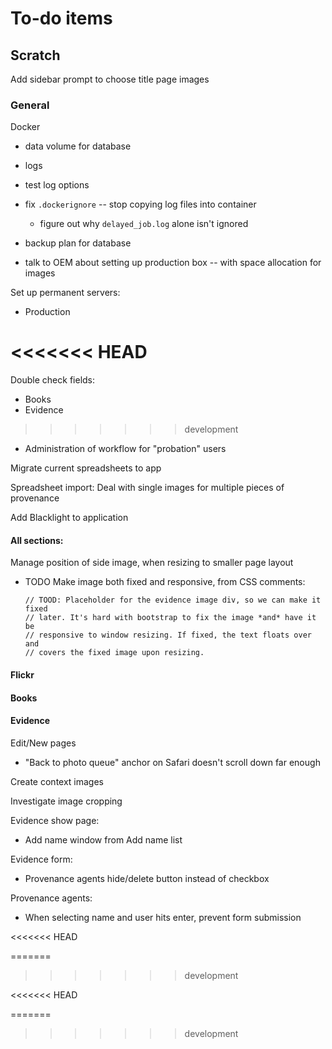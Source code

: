 # To-do items

## Scratch

Add sidebar prompt to choose title page images

### General

Docker

  - data volume for database
  - logs
  - test log options
  - fix `.dockerignore` -- stop copying log files into container
    + figure out why `delayed_job.log` alone isn't ignored

  - backup plan for database

  - talk to OEM about setting up production box -- with space allocation for images

Set up permanent servers:

- Production

<<<<<<< HEAD
=======
Double check fields:

- Books
- Evidence

>>>>>>> development
- Administration of workflow for "probation" users

Migrate current spreadsheets to app

Spreadsheet import: Deal with single images for multiple pieces of provenance

Add Blacklight to application

#### All sections:


Manage position of side image, when resizing to smaller page layout

  - TODO Make image both fixed and responsive, from CSS comments:

        // TOOD: Placeholder for the evidence image div, so we can make it fixed
        // later. It's hard with bootstrap to fix the image *and* have it be
        // responsive to window resizing. If fixed, the text floats over and
        // covers the fixed image upon resizing.

#### Flickr ####

<!-- Move flickr_preview partial from shared to flickr/show view -->

#### Books ####

<!-- Add date_narrative field
  - form
  - show
  - hint
 -->
#### Evidence

Edit/New pages
- "Back to photo queue" anchor on Safari doesn't scroll down far enough

Create context images

Investigate image cropping

Evidence show page:

- Add name window from Add name list

Evidence form:

- Provenance agents hide/delete button instead of checkbox

Provenance agents:
- When selecting name and user hits enter, prevent form submission

<!-- Where?

  - ?? Provenance place?
  - Hint? <-- Try this one. "Give a place named in the provenance mark or the location of the book at the time the mark was added." -->

<!-- X - fit image in container

x - Decide whether a used master image can be edited and how to behave if yes
x
x     - Option 1) If the image has been used for evidence or a title page, create
x       a new photo object to assign to each publishable to which the image is
x       attached
x
x     - Option 2) If the image has been used for evidence or a title page, create
x       a new *master* photo and edit it.
x
x     - Option 3) Locking: Lock the master image if it has been used.
x
x     - Option 3a) Modified locking:  Lock master image, but allow it to be
x       duplicated (this is about the same thing as Option 2).
x
x - set cropped modal max size to window size?
x - upload image to app
x - create/update image
x - when updating photo show progress bar for image in status element -->
<!-- x - Rename concern HasPhoto -> BelongsToPhoto -->
<!-- Automatically display context image created for cropped photos -->
<!-- Do not attach context image on crop if one is already assigned -->
<!-- Delete action for publishables removes 'Delete' button from all publishables -->
<!-- User model: exclude certain user names: 'all', 'admin', etc. -->
<!-- Add exception notification -->
<!-- - create context image -->
<!-- ## Flickr

- make sure flickrize_tags calculates correct tags for existing photos

## Unordered list of stuff -->
 <!-- Rename HasPhoto to BelongsToPhoto; it's confusing as it's named now. -->
<<<<<<< HEAD
<!-- + stop copying `doc/api` -->
<!-- SubPopFormbuilder: hints don't work for nest form objects -->
<!-- User support: -->
=======
<!-- User support: -->

>>>>>>> development
<!-- - Add full_name to user -->
<!-- - Add user to books and evidence: `created_by`, `updated_by` -->
<!-- - Show user's books -->
<!-- - Push to Flickr workflow -->
<<<<<<< HEAD
<!-- Clean up pages; improve layout -->
<!-- Model name: -->
<!-- - replace `item.class.name.underscore` with `item.model_name.element`
  throughout -->
=======
<!-- - Staging -->
>>>>>>> development

